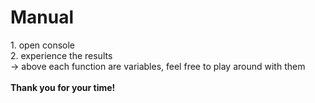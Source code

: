 <h1>Manual</h1>
1. open console<br>
2. experience the results<br>
&rarr; above each function are variables, feel free to play around with them
<br>
<br>
<b>Thank you for your time!</b>
